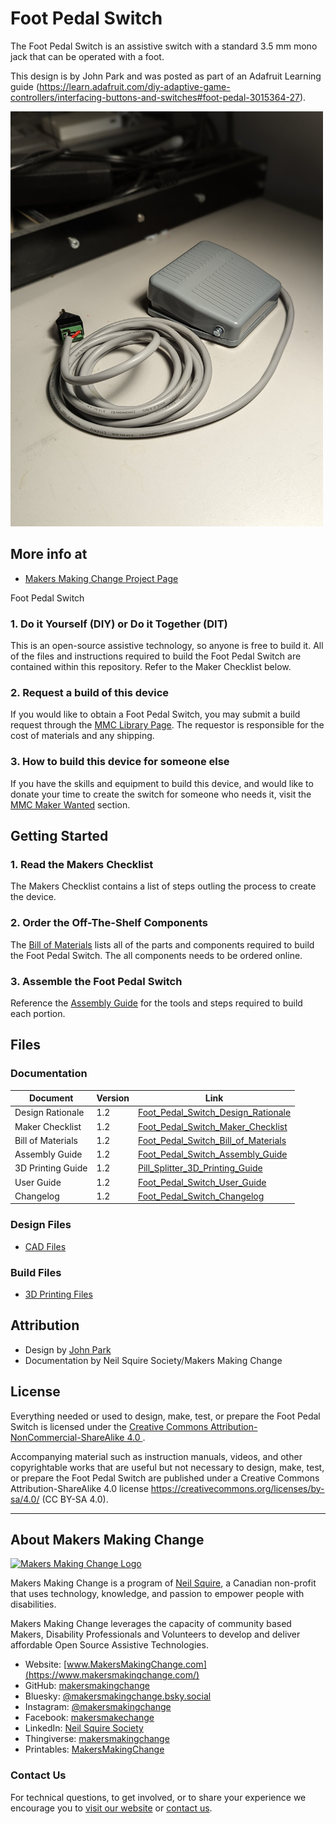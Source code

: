 # Foot Pedal Switch
The Foot Pedal Switch is an assistive switch with a standard 3.5 mm mono jack that can be operated with a foot.

This design is by John Park and was posted as part of an Adafruit Learning guide (https://learn.adafruit.com/diy-adaptive-game-controllers/interfacing-buttons-and-switches#foot-pedal-3015364-27).

<img src="Photos/foot-pedal-switch.jpg" width="500" alt="A grey Foot Pedal Switch with an attached 3.5 mm cable sitting on a table.">

## More info at
- [Makers Making Change Project Page](https://makersmakingchange.com/project/foot-pedal-switch/)

Foot Pedal Switch
### 1. Do it Yourself (DIY) or Do it Together (DIT)

This is an open-source assistive technology, so anyone is free to build it. All of the files and instructions required to build the Foot Pedal Switch are contained within this repository. Refer to the Maker Checklist below.

### 2. Request a build of this device

If you would like to obtain a Foot Pedal Switch, you may submit a build request through the [MMC Library Page](https://makersmakingchange.com/project/foot-pedal-switch/). The requestor is responsible for the cost of materials and any shipping.

### 3. How to build this device for someone else

If you have the skills and equipment to build this device, and would like to donate your time to create the switch for someone who needs it, visit the [MMC Maker Wanted](https://makersmakingchange.com/maker-wanted/) section.


## Getting Started

### 1. Read the Makers Checklist

The Makers Checklist contains a list of steps outling the process to create the device.

### 2. Order the Off-The-Shelf Components

The [Bill of Materials](/Documentation/Foot_Pedal_Switch_BOM_V1.0.xlsx) lists all of the parts and components required to build the Foot Pedal Switch. The all components needs to be ordered online. 

### 3. Assemble the Foot Pedal Switch

Reference the [Assembly Guide](/Documentation/Foot_Pedal_Switch_Assembly_Guide_V1.0.pdf) for the tools and steps required to build each portion.

## Files
### Documentation
| Document             | Version | Link |
|----------------------|---------|------|
| Design Rationale     | 1.2     | [Foot_Pedal_Switch_Design_Rationale](/Documentation/Foot_Pedal_Switch_Design_Rationale_V1.2.pdf)     |
| Maker Checklist      | 1.2     | [Foot_Pedal_Switch_Maker_Checklist](/Documentation/Foot_Pedal_Switch_Maker_Checklist_V1.2.pdf)     |
| Bill of Materials    | 1.2     | [Foot_Pedal_Switch_Bill_of_Materials](/Documentation/Foot_Pedal_Switch_BOM_V1.2.xlsx)     |
| Assembly Guide       | 1.2     | [Foot_Pedal_Switch_Assembly_Guide](/Documentation/Foot_Pedal_Switch_Assembly_Guide_V1.2.pdf)     |
| 3D Printing Guide    | 1.2     | [Pill_Splitter_3D_Printing_Guide](/Documentation/Pill_Splitter_3D_Printing_Guide_V1.2.pdf)     |
| User Guide           | 1.2     | [Foot_Pedal_Switch_User_Guide](/Documentation/Foot_Pedal_Switch_User_Guide_V1.2.pdf)    |
| Changelog            | 1.2     | [Foot_Pedal_Switch_Changelog](/Documentation/Foot_Pedal_Switch_Changelog_V1.2.pdf)     |

### Design Files
 - [CAD Files](/Design_Files)

### Build Files
 - [3D Printing Files](/Build_Files/3D_Printing_Files)

## Attribution
 - Design by [John Park](https://learn.adafruit.com/diy-adaptive-game-controllers/interfacing-buttons-and-switches#foot-pedal-3015364-27)
 - Documentation by Neil Squire Society/Makers Making Change



## License
Everything needed or used to design, make, test, or prepare the Foot Pedal Switch is licensed under the [Creative Commons Attribution-NonCommercial-ShareAlike 4.0 ](https://creativecommons.org/licenses/by-nc-sa/4.0/).

Accompanying material such as instruction manuals, videos, and other copyrightable works that are useful but not necessary to design, make, test, or prepare the Foot Pedal Switch are published under a Creative Commons Attribution-ShareAlike 4.0 license https://creativecommons.org/licenses/by-sa/4.0/ (CC BY-SA 4.0).


---
<!-- ABOUT MMC START -->
## About Makers Making Change
[<img src="https://raw.githubusercontent.com/makersmakingchange/makersmakingchange/main/img/mmc_logo.svg" width="500" alt="Makers Making Change Logo">](https://www.makersmakingchange.com/)

Makers Making Change is a program of [Neil Squire](https://www.neilsquire.ca/), a Canadian non-profit that uses technology, knowledge, and passion to empower people with disabilities.

Makers Making Change leverages the capacity of community based Makers, Disability Professionals and Volunteers to develop and deliver affordable Open Source Assistive Technologies.

 - Website: [www.MakersMakingChange.com](https://www.makersmakingchange.com/)
 - GitHub: [makersmakingchange](https://github.com/makersmakingchange)
 - Bluesky: [@makersmakingchange.bsky.social](https://bsky.app/profile/makersmakingchange.bsky.social)
 - Instagram: [@makersmakingchange](https://www.instagram.com/makersmakingchange)
 - Facebook: [makersmakechange](https://www.facebook.com/makersmakechange)
 - LinkedIn: [Neil Squire Society](https://www.linkedin.com/company/neil-squire-society/)
 - Thingiverse: [makersmakingchange](https://www.thingiverse.com/makersmakingchange/about)
 - Printables: [MakersMakingChange](https://www.printables.com/@MakersMakingChange)

### Contact Us
For technical questions, to get involved, or to share your experience we encourage you to [visit our website](https://www.makersmakingchange.com/) or [contact us](https://www.makersmakingchange.com/s/contact).
<!-- ABOUT MMC END -->
